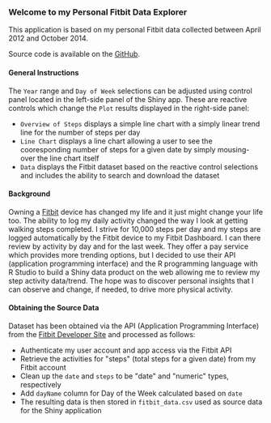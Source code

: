 ### Welcome to my Personal Fitbit Data Explorer

This application is based on my personal Fitbit data collected between April 2012 and October 2014.

Source code is available on the [GitHub](http://github.com/jodyabney/ProjectShinyApp).

#### General Instructions
The `Year` range and `Day of Week` selections can be adjusted using control panel located in the left-side panel of the Shiny app. These are reactive controls which change the `Plot` results displayed in the right-side panel:

* `Overview of Steps` displays a simple line chart with a simply linear trend line for the number of steps per day
* `Line Chart` displays a line chart allowing a user to see the cooresponding number of steps for a given date by simply mousing-over the line chart itself
* `Data` displays the Fitbit dataset based on the reactive control selections and includes the ability to search and download the dataset

#### Background

Owning a [Fitbit](http://www.fitbit.com/store) device has changed my life and it just might change your life too. The ability to log my daily activity changed the way I look at getting walking steps completed. I strive for 10,000 steps per day and my steps are logged automatically by the Fitbit device to my Fitbit Dashboard. I can there review by activity by day and for the last week. They offer a pay service which provides more trending options, but I decided to use their API (application programming interface) and the R programming language with R Studio to build a Shiny data product on the web allowing me to review my step activity data/trend. The hope was to discover personal insights that I can observe and change, if needed, to drive more physical activity.

#### Obtaining the Source Data

Dataset has been obtained via the API (Application Programming Interface) from the [Fitbit Developer Site](http://http://dev.fitbit.com) and processed as follows:

* Authenticate my user account and app access via the Fitbit API
* Retrieve the activities for "steps" (total steps for a given date) from my Fitbit account
* Clean up the `date` and `steps` to be "date" and "numeric" types, respectively
* Add `dayName` column for Day of the Week calculated based on `date`
* The resulting data is then stored in `fitbit_data.csv` used as source data for the Shiny application





